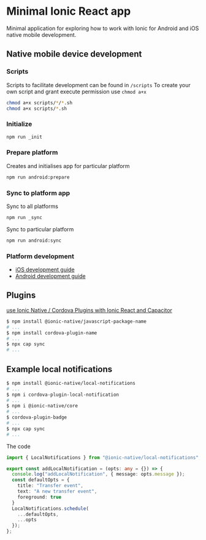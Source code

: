 # Minimal Ionic React app

Minimal application for exploring how to work with Ionic for Android and iOS native mobile development.

## Native mobile device development

### Scripts

Scripts to facilitate development can be found in `/scripts`
To create your own script and grant execute permission use `chmod a+x`

```sh
chmod a+x scripts/*/*.sh
chmod a+x scripts/*.sh
```

### Initialize

```sh
npm run _init
```

### Prepare platform

Creates and initialises app for particular platform

```sh
npm run android:prepare
```

### Sync to platform app

Sync to all platforms

```sh
npm run _sync
```

Sync to particular platform

```sh
npm run android:sync
```

### Platform development

- [iOS development guide](./docs/ios/iOS.md)
- [Android development guide](./docs/android/Android.md)

## Plugins

[use Ionic Native / Cordova Plugins with Ionic React and Capacitor](https://stackoverflow.com/questions/57787916/what-is-the-right-way-to-use-ionic-native-cordova-plugins-with-ionic-react)

```sh
$ npm install @ionic-native/javascript-package-name
# ...
$ npm install cordova-plugin-name
# ...
$ npx cap sync
# ...
```

## Example local notifications

```sh
$ npm install @ionic-native/local-notifications
# ...
$ npm i cordova-plugin-local-notification
# ...
$ npm i @ionic-native/core
# ...
$ cordova-plugin-badge
# ...
$ npx cap sync
# ...
```

The code

```ts
import { LocalNotifications } from "@ionic-native/local-notifications";

export const addLocalNotification = (opts: any = {}) => {
  console.log("addLocalNotification", { message: opts.message });
  const defaultOpts = {
    title: "Transfer event",
    text: "A new transfer event",
    foreground: true
  }
  LocalNotifications.schedule(
    ...defaultOpts,
    ...opts
  });
};
```
